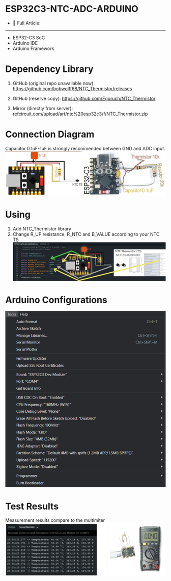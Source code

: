 # ESP32C3-NTC-ADC-ARDUINO
* 📃 Full Article: 
___
* ESP32-C3 SoC
* Arduino IDE
* Arduino Framework
# Dependency Library

1) GitHub (original repo unavailable now): https://github.com/bobwolff68/NTC_Thermistor/releases

2) GitHub (reserve copy): https://github.com/Egoruch/NTC_Thermistor

3) Mirror (directly from server): [refcircuit.com/upload/art/ntc%20esp32c3/f/NTC_Thermistor.zip](https://refcircuit.com/upload/art/ntc%20esp32c3/f/NTC_Thermistor.zip)

# Connection Diagram
Capacitor 0.1uF-1uF is strongly recommended between GND and ADC input.
  ![alt text](IMG/connection_diagram_esp32c3_ntc_ts.jpg)
# Using
1) Add NTC_Thermistor library
2) Change R_UP resistance, R_NTC and B_VALUE according to your NTC TS
  ![alt text](IMG/change_defines_ntc.jpg)
# Arduino Configurations
  ![alt text](IMG/esp32_c3_arduino_configs.png)
# Test Results
Measurement results compare to the multimiter
  ![alt text](IMG/testing_ntc_measurements.jpg)
